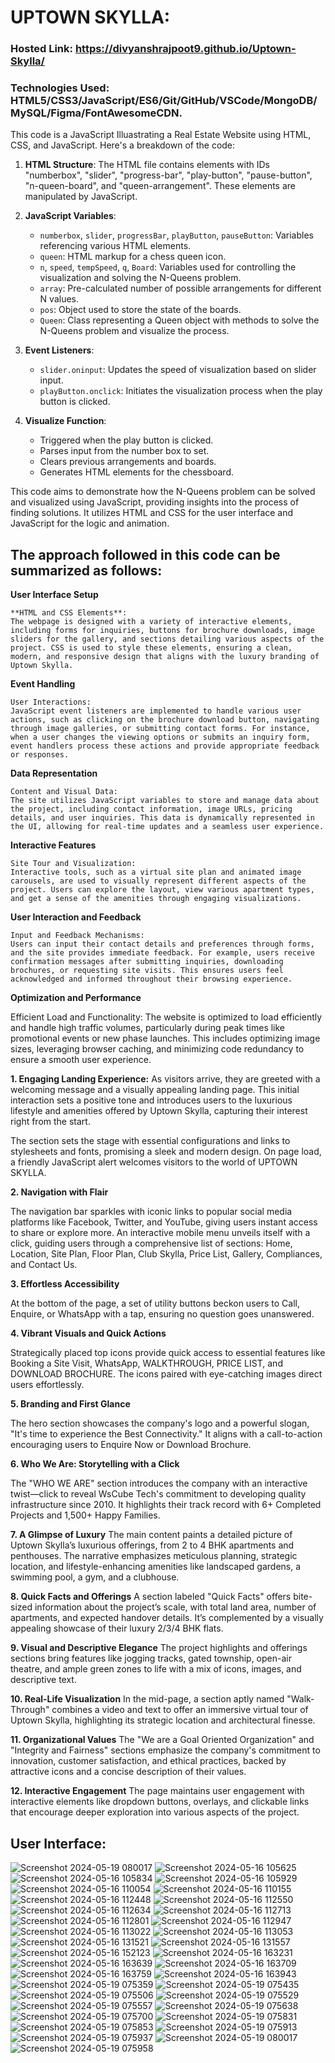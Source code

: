 # UPTOWN SKYLLA:
### Hosted Link: https://divyanshrajpoot9.github.io/Uptown-Skylla/
### Technologies Used: HTML5/CSS3/JavaScript/ES6/Git/GitHub/VSCode/MongoDB/MySQL/Figma/FontAwesomeCDN.
This code is a JavaScript Illuastrating a Real Estate Website using HTML, CSS, and JavaScript. 
Here's a breakdown of the code:
1. **HTML Structure**: The HTML file contains elements with IDs "numberbox", "slider", "progress-bar", "play-button", "pause-button", "n-queen-board", and "queen-arrangement". These elements are manipulated by JavaScript.

2. **JavaScript Variables**:
   - `numberbox`, `slider`, `progressBar`, `playButton`, `pauseButton`: Variables referencing various HTML elements.
   - `queen`: HTML markup for a chess queen icon.
   - `n`, `speed`, `tempSpeed`, `q`, `Board`: Variables used for controlling the visualization and solving the N-Queens problem.
   - `array`: Pre-calculated number of possible arrangements for different N values.
   - `pos`: Object used to store the state of the boards.
   - `Queen`: Class representing a Queen object with methods to solve the N-Queens problem and visualize the process.

3. **Event Listeners**:
   - `slider.oninput`: Updates the speed of visualization based on slider input.
   - `playButton.onclick`: Initiates the visualization process when the play button is clicked.

5. **Visualize Function**:
   - Triggered when the play button is clicked.
   - Parses input from the number box to set.
   - Clears previous arrangements and boards.
   - Generates HTML elements for the chessboard.
   

This code aims to demonstrate how the N-Queens problem can be solved and visualized using JavaScript, providing insights into the process of finding solutions. It utilizes HTML and CSS for the user interface and JavaScript for the logic and animation.
## The approach followed in this code can be summarized as follows:

**User Interface Setup**

    **HTML and CSS Elements**:
    The webpage is designed with a variety of interactive elements, including forms for inquiries, buttons for brochure downloads, image sliders for the gallery, and sections detailing various aspects of the project. CSS is used to style these elements, ensuring a clean, modern, and responsive design that aligns with the luxury branding of Uptown Skylla.

**Event Handling**

    User Interactions:
    JavaScript event listeners are implemented to handle various user actions, such as clicking on the brochure download button, navigating through image galleries, or submitting contact forms. For instance, when a user changes the viewing options or submits an inquiry form, event handlers process these actions and provide appropriate feedback or responses.

**Data Representation**

    Content and Visual Data:
    The site utilizes JavaScript variables to store and manage data about the project, including contact information, image URLs, pricing details, and user inquiries. This data is dynamically represented in the UI, allowing for real-time updates and a seamless user experience.

**Interactive Features**

    Site Tour and Visualization:
    Interactive tools, such as a virtual site plan and animated image carousels, are used to visually represent different aspects of the project. Users can explore the layout, view various apartment types, and get a sense of the amenities through engaging visualizations.

**User Interaction and Feedback**

    Input and Feedback Mechanisms:
    Users can input their contact details and preferences through forms, and the site provides immediate feedback. For example, users receive confirmation messages after submitting inquiries, downloading brochures, or requesting site visits. This ensures users feel acknowledged and informed throughout their browsing experience.

**Optimization and Performance**

Efficient Load and Functionality:
The website is optimized to load efficiently and handle high traffic volumes, particularly during peak times like promotional events or new phase launches. This includes optimizing image sizes, leveraging browser caching, and minimizing code redundancy to ensure a smooth user experience.


**1. Engaging Landing Experience:**
    As visitors arrive, they are greeted with a welcoming message and a visually appealing landing page. This initial interaction sets a positive tone and introduces users to the luxurious lifestyle and amenities offered by Uptown Skylla, capturing their interest right from the start.

The <head> section sets the stage with essential configurations and links to stylesheets and fonts, promising a sleek and modern design. On page load, a friendly JavaScript alert welcomes visitors to the world of UPTOWN SKYLLA.

**2. Navigation with Flair**

The navigation bar sparkles with iconic links to popular social media platforms like Facebook, Twitter, and YouTube, giving users instant access to share or explore more. An interactive mobile menu unveils itself with a click, guiding users through a comprehensive list of sections: Home, Location, Site Plan, Floor Plan, Club Skylla, Price List, Gallery, Compliances, and Contact Us.

**3. Effortless Accessibility**

At the bottom of the page, a set of utility buttons beckon users to Call, Enquire, or WhatsApp with a tap, ensuring no question goes unanswered.

**4. Vibrant Visuals and Quick Actions**

Strategically placed top icons provide quick access to essential features like Booking a Site Visit, WhatsApp, WALKTHROUGH, PRICE LIST, and DOWNLOAD BROCHURE. The icons paired with eye-catching images direct users effortlessly.

**5. Branding and First Glance**

The hero section showcases the company's logo and a powerful slogan, "It's time to experience the Best Connectivity." It aligns with a call-to-action encouraging users to Enquire Now or Download Brochure.

**6. Who We Are: Storytelling with a Click**

The "WHO WE ARE" section introduces the company with an interactive twist—click to reveal WsCube Tech's commitment to developing quality infrastructure since 2010. It highlights their track record with 6+ Completed Projects and 1,500+ Happy Families.

**7. A Glimpse of Luxury**
The main content paints a detailed picture of Uptown Skylla’s luxurious offerings, from 2 to 4 BHK apartments and penthouses. The narrative emphasizes meticulous planning, strategic location, and lifestyle-enhancing amenities like landscaped gardens, a swimming pool, a gym, and a clubhouse.

**8. Quick Facts and Offerings**
A section labeled "Quick Facts" offers bite-sized information about the project’s scale, with total land area, number of apartments, and expected handover details. It’s complemented by a visually appealing showcase of their luxury 2/3/4 BHK flats.

**9. Visual and Descriptive Elegance**
The project highlights and offerings sections bring features like jogging tracks, gated township, open-air theatre, and ample green zones to life with a mix of icons, images, and descriptive text.

**10. Real-Life Visualization**
In the mid-page, a section aptly named "Walk-Through" combines a video and text to offer an immersive virtual tour of Uptown Skylla, highlighting its strategic location and architectural finesse.

**11. Organizational Values**
The "We are a Goal Oriented Organization" and "Integrity and Fairness" sections emphasize the company's commitment to innovation, customer satisfaction, and ethical practices, backed by attractive icons and a concise description of their values.

**12. Interactive Engagement**
The page maintains user engagement with interactive elements like dropdown buttons, overlays, and clickable links that encourage deeper exploration into various aspects of the project.


  ## User Interface:
![Screenshot 2024-05-19 080017](https://github.com/divyanshrajpoot9/Uptown-Skylla/assets/114856467/eeaf1af3-a69a-47c5-893a-d83b68e3d86b)
![Screenshot 2024-05-16 105625](https://github.com/divyanshrajpoot9/Uptown-Skylla/assets/114856467/17aa140f-932c-4710-aa6f-4bf23f7d5435)
![Screenshot 2024-05-16 105834](https://github.com/divyanshrajpoot9/Uptown-Skylla/assets/114856467/02884cc3-44c3-483a-a2fa-e22647041494)
![Screenshot 2024-05-16 105929](https://github.com/divyanshrajpoot9/Uptown-Skylla/assets/114856467/2caeff61-2429-4dee-9f12-dc1effdfc8f9)
![Screenshot 2024-05-16 110054](https://github.com/divyanshrajpoot9/Uptown-Skylla/assets/114856467/0320125b-1b5c-4a18-af12-d88911508ee5)
![Screenshot 2024-05-16 110155](https://github.com/divyanshrajpoot9/Uptown-Skylla/assets/114856467/5dd56300-ca8f-4a88-8154-539b4f1d6e5e)
![Screenshot 2024-05-16 112448](https://github.com/divyanshrajpoot9/Uptown-Skylla/assets/114856467/563f5424-b192-41a0-aa94-51b238514bf0)
![Screenshot 2024-05-16 112550](https://github.com/divyanshrajpoot9/Uptown-Skylla/assets/114856467/2c3fce85-d3b3-438c-b719-1c0e58984b08)
![Screenshot 2024-05-16 112634](https://github.com/divyanshrajpoot9/Uptown-Skylla/assets/114856467/6ab3d176-8307-4a42-8d46-c91788342843)
![Screenshot 2024-05-16 112713](https://github.com/divyanshrajpoot9/Uptown-Skylla/assets/114856467/be383c8c-fc61-4dba-9696-f27b3db05b59)
![Screenshot 2024-05-16 112801](https://github.com/divyanshrajpoot9/Uptown-Skylla/assets/114856467/84c56be8-9e4c-4cb9-9834-ad7c0dde8c6e)
![Screenshot 2024-05-16 112947](https://github.com/divyanshrajpoot9/Uptown-Skylla/assets/114856467/10139f2f-707d-43d4-a6ad-e41f887b2787)
![Screenshot 2024-05-16 113022](https://github.com/divyanshrajpoot9/Uptown-Skylla/assets/114856467/a206c383-8119-4309-b4c4-b5354bcb9ef5)
![Screenshot 2024-05-16 113053](https://github.com/divyanshrajpoot9/Uptown-Skylla/assets/114856467/d2c11fe9-a3d2-40a6-92c3-9b5311a96ce3)
![Screenshot 2024-05-16 131521](https://github.com/divyanshrajpoot9/Uptown-Skylla/assets/114856467/8a6f25d6-daf5-4f17-a4c4-a2fce73d8819)
![Screenshot 2024-05-16 131557](https://github.com/divyanshrajpoot9/Uptown-Skylla/assets/114856467/b474c9ec-c93d-4c51-84d6-5ebae200331c)
![Screenshot 2024-05-16 152123](https://github.com/divyanshrajpoot9/Uptown-Skylla/assets/114856467/c1483b31-06f3-4e99-a584-68d11e513f6d)
![Screenshot 2024-05-16 163231](https://github.com/divyanshrajpoot9/Uptown-Skylla/assets/114856467/875277b0-544a-4905-81ad-d455a6589ab1)
![Screenshot 2024-05-16 163639](https://github.com/divyanshrajpoot9/Uptown-Skylla/assets/114856467/250cb3ba-541d-4763-a9a0-b4d8b2ff13ed)
![Screenshot 2024-05-16 163709](https://github.com/divyanshrajpoot9/Uptown-Skylla/assets/114856467/fbe16060-f390-4c17-bc6b-14e5fd64aee2)
![Screenshot 2024-05-16 163759](https://github.com/divyanshrajpoot9/Uptown-Skylla/assets/114856467/c3f44ca0-01fd-4282-82be-fb2023d54424)
![Screenshot 2024-05-16 163943](https://github.com/divyanshrajpoot9/Uptown-Skylla/assets/114856467/64287f27-8859-4884-af1f-02f1dba3704c)
![Screenshot 2024-05-19 075359](https://github.com/divyanshrajpoot9/Uptown-Skylla/assets/114856467/c6470607-733f-4d88-8238-7021a2f3f211)
![Screenshot 2024-05-19 075435](https://github.com/divyanshrajpoot9/Uptown-Skylla/assets/114856467/c3828a1d-22df-4c30-a09f-2604b9269bdd)
![Screenshot 2024-05-19 075506](https://github.com/divyanshrajpoot9/Uptown-Skylla/assets/114856467/2277af1a-93e3-4731-9db7-bb9c89f32ef1)
![Screenshot 2024-05-19 075529](https://github.com/divyanshrajpoot9/Uptown-Skylla/assets/114856467/51f8a6b4-fa75-4029-b423-64e9aa67ef70)
![Screenshot 2024-05-19 075557](https://github.com/divyanshrajpoot9/Uptown-Skylla/assets/114856467/274976c1-8549-4d95-a231-d9ff90070735)
![Screenshot 2024-05-19 075638](https://github.com/divyanshrajpoot9/Uptown-Skylla/assets/114856467/170d71bb-16ca-4b1f-a776-fba1c6cab096)
![Screenshot 2024-05-19 075700](https://github.com/divyanshrajpoot9/Uptown-Skylla/assets/114856467/f0b36757-ba8d-4baa-b6f1-8831141d174f)
![Screenshot 2024-05-19 075831](https://github.com/divyanshrajpoot9/Uptown-Skylla/assets/114856467/95f9161e-7e2f-4028-8f78-dc138c7670d7)
![Screenshot 2024-05-19 075853](https://github.com/divyanshrajpoot9/Uptown-Skylla/assets/114856467/e5036a49-239a-46cd-8738-4c245087950f)
![Screenshot 2024-05-19 075913](https://github.com/divyanshrajpoot9/Uptown-Skylla/assets/114856467/7ac433fc-a5b4-4f24-9492-9cc747a2149e)
![Screenshot 2024-05-19 075937](https://github.com/divyanshrajpoot9/Uptown-Skylla/assets/114856467/640577ff-615e-4451-a145-7d005bbce991)
![Screenshot 2024-05-19 080017](https://github.com/divyanshrajpoot9/Uptown-Skylla/assets/114856467/3683fd7f-c16d-4fd2-aee2-b73d08b33196)
![Screenshot 2024-05-19 075958](https://github.com/divyanshrajpoot9/Uptown-Skylla/assets/114856467/2264529d-4f99-4138-8f7e-2193418be31f)
